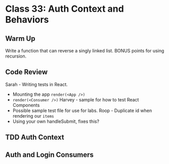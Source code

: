 # Class 33: Auth Context and Behaviors

## Warm Up

Write a function that can reverse a singly linked list.  BONUS points for using recursion.

## Code Review

Sarah - Writing tests in React.
  * Mounting the app `render(<App />)`
  * `render(<Consumer />)`
Harvey - sample for how to test React Components
  * Possible sample test file for use for labs.
Roop - Duplicate id when rendering our `items`
  * Using your own handleSubmit, fixes this?

## TDD Auth Context

## Auth and Login Consumers
